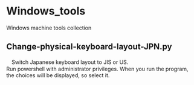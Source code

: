 # Windows_tools
Windows machine tools collection

## Change-physical-keyboard-layout-JPN.py
　Switch Japanese keyboard layout to JIS or US.  
  Run powershell with administrator privileges.
  When you run the program, the choices will be displayed, so select it.
